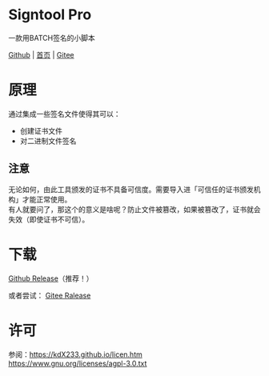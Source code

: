 # Signtool Pro
一款用BATCH签名的小脚本<br>

[Github](https://github.com/kdXiaoyi/Signtool-Pro) | [首页](http://kdxiaoyi.github.io/Signtool-Pro/) | [Gitee](https://gitee.com/kdXiaoyi/Signtool-Pro)

# 原理
通过集成一些签名文件使得其可以：
- 创建证书文件
- 对二进制文件签名

## 注意
无论如何，由此工具颁发的证书不具备可信度。需要导入进「可信任的证书颁发机构」才能正常使用。<br>
有人就要问了，那这个的意义是啥呢？防止文件被篡改，如果被篡改了，证书就会失效（即使证书不可信）。

# 下载
[Github Release](https://github.com/kdXiaoyi/Signtool-Pro/releases)（推荐！）<br>

或者尝试：
[Gitee Ralease](https://gitee.com/kdXiaoyi/Signtool-Pro/releases/)

# 许可
参阅：https://kdX233.github.io/licen.htm<br>
https://www.gnu.org/licenses/agpl-3.0.txt